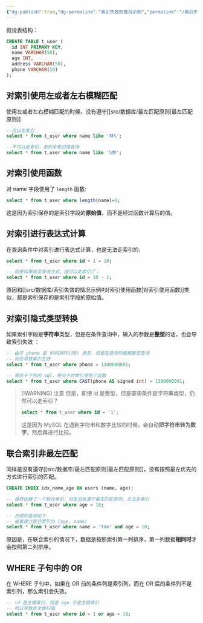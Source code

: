 ```yaml
---
{"dg-publish":true,"dg-permalink":"索引失效的情况示例","permalink":"/索引失效的情况示例/"}
---
```



假设表结构：

```sql
CREATE TABLE t_user (
  id INT PRIMARY KEY,
  name VARCHAR(50),
  age INT,
  address VARCHAR(50),
  phone VARCHAR(50)
);
```

## 对索引使用左或者左右模糊匹配

使用左或者左右模糊匹配的时候，没有遵守[[src/数据库/最左匹配原则\|最左匹配原则]]

```sql
--可以走索引
select * from t_user where name like '林%';

--不可以走索引，走的全表扫描查询
select * from t_user where name like '%林';
```

## 对索引使用函数

对 name 字段使用了 `length` 函数:

```sql
select * from t_user where length(name)=6;
```

这是因为索引保存的是索引字段的**原始值**，而不是经过函数计算后的值。

## 对索引进行表达式计算

在查询条件中对索引进行表达式计算，也是无法走索引的: 

```sql
select * from t_user where id + 1 = 10;

-- 但是如果改变查询方式，就可以走索引了：
select * from t_user where id = 10 - 1;
```

原因和[[src/数据库/索引失效的情况示例#对索引使用函数\|对索引使用函数]]类似，都是索引保存的是索引字段的原始值。

## 对索引隐式类型转换

如果索引字段是**字符串**类型，但是在条件查询中，输入的参数是**整型**的话，也会导致索引失效 ：

```sql
-- 由于 phone 是 VARCHAR(50) 类型，但是在查询时使用整型查询
-- 则会导致索引生效
select * from t_user where phone = 1300000001;

-- 等价于下列的 sql，相当于对索引使用了函数
select * from t_user where CAST(phone AS signed int) = 1300000001;
```

> [!WARNING] 注意
> 但是，即使 id 是整型，但是查询条件是字符串类型，仍然可以走索引？
> ```sql
> select * from t_user where id = '1';
> ```
> 这是因为 MySQL 在遇到字符串和数字比较的时候，会自动**把字符串转为数字**，然后再进行比较。

## 联合索引非最左匹配

同样是没有遵守[[src/数据库/最左匹配原则\|最左匹配原则]]，没有按照最左优先的方式进行索引的匹配。

```sql
CREATE INDEX idx_name_age ON users (name, age);

-- 虽然创建了一个联合索引，但是没有遵守最左匹配原则，无法走索引
select * from t_user where age = 18;

-- 合理的查询如下
-- 或者建立联合索引为 (age, name)
select * from t_user where name = 'tom' and age = 18;
```

原因是，在联合索引的情况下，数据是按照索引第一列排序，第一列数据**相同时**才会按照第二列排序。

## WHERE 子句中的 OR

在 WHERE 子句中，如果在 OR 前的条件列是索引列，而在 OR 后的条件列不是索引列，那么索引会失效。

```sql
-- id 是主键索引，但是 age 不是主键索引
-- 所以导致走全盘扫描
select * from t_user where id = 1 or age = 18;
```